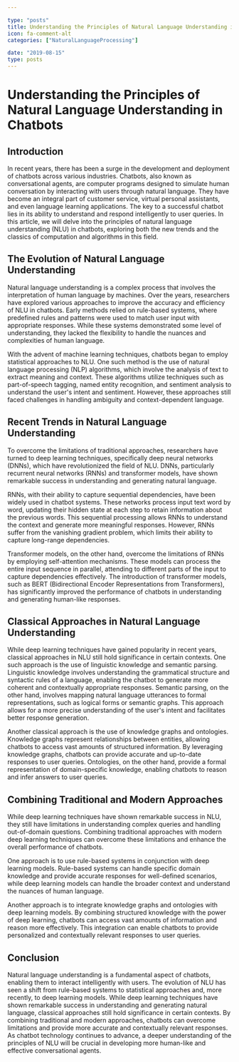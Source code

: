 ```yaml
---

type: "posts"
title: Understanding the Principles of Natural Language Understanding in Chatbots
icon: fa-comment-alt
categories: ["NaturalLanguageProcessing"]

date: "2019-08-15"
type: posts
---
```





# Understanding the Principles of Natural Language Understanding in Chatbots

## Introduction

In recent years, there has been a surge in the development and deployment of chatbots across various industries. Chatbots, also known as conversational agents, are computer programs designed to simulate human conversation by interacting with users through natural language. They have become an integral part of customer service, virtual personal assistants, and even language learning applications. The key to a successful chatbot lies in its ability to understand and respond intelligently to user queries. In this article, we will delve into the principles of natural language understanding (NLU) in chatbots, exploring both the new trends and the classics of computation and algorithms in this field.

## The Evolution of Natural Language Understanding

Natural language understanding is a complex process that involves the interpretation of human language by machines. Over the years, researchers have explored various approaches to improve the accuracy and efficiency of NLU in chatbots. Early methods relied on rule-based systems, where predefined rules and patterns were used to match user input with appropriate responses. While these systems demonstrated some level of understanding, they lacked the flexibility to handle the nuances and complexities of human language.

With the advent of machine learning techniques, chatbots began to employ statistical approaches to NLU. One such method is the use of natural language processing (NLP) algorithms, which involve the analysis of text to extract meaning and context. These algorithms utilize techniques such as part-of-speech tagging, named entity recognition, and sentiment analysis to understand the user's intent and sentiment. However, these approaches still faced challenges in handling ambiguity and context-dependent language.

## Recent Trends in Natural Language Understanding

To overcome the limitations of traditional approaches, researchers have turned to deep learning techniques, specifically deep neural networks (DNNs), which have revolutionized the field of NLU. DNNs, particularly recurrent neural networks (RNNs) and transformer models, have shown remarkable success in understanding and generating natural language.

RNNs, with their ability to capture sequential dependencies, have been widely used in chatbot systems. These networks process input text word by word, updating their hidden state at each step to retain information about the previous words. This sequential processing allows RNNs to understand the context and generate more meaningful responses. However, RNNs suffer from the vanishing gradient problem, which limits their ability to capture long-range dependencies.

Transformer models, on the other hand, overcome the limitations of RNNs by employing self-attention mechanisms. These models can process the entire input sequence in parallel, attending to different parts of the input to capture dependencies effectively. The introduction of transformer models, such as BERT (Bidirectional Encoder Representations from Transformers), has significantly improved the performance of chatbots in understanding and generating human-like responses.

## Classical Approaches in Natural Language Understanding

While deep learning techniques have gained popularity in recent years, classical approaches in NLU still hold significance in certain contexts. One such approach is the use of linguistic knowledge and semantic parsing. Linguistic knowledge involves understanding the grammatical structure and syntactic rules of a language, enabling the chatbot to generate more coherent and contextually appropriate responses. Semantic parsing, on the other hand, involves mapping natural language utterances to formal representations, such as logical forms or semantic graphs. This approach allows for a more precise understanding of the user's intent and facilitates better response generation.

Another classical approach is the use of knowledge graphs and ontologies. Knowledge graphs represent relationships between entities, allowing chatbots to access vast amounts of structured information. By leveraging knowledge graphs, chatbots can provide accurate and up-to-date responses to user queries. Ontologies, on the other hand, provide a formal representation of domain-specific knowledge, enabling chatbots to reason and infer answers to user queries.

## Combining Traditional and Modern Approaches

While deep learning techniques have shown remarkable success in NLU, they still have limitations in understanding complex queries and handling out-of-domain questions. Combining traditional approaches with modern deep learning techniques can overcome these limitations and enhance the overall performance of chatbots.

One approach is to use rule-based systems in conjunction with deep learning models. Rule-based systems can handle specific domain knowledge and provide accurate responses for well-defined scenarios, while deep learning models can handle the broader context and understand the nuances of human language.

Another approach is to integrate knowledge graphs and ontologies with deep learning models. By combining structured knowledge with the power of deep learning, chatbots can access vast amounts of information and reason more effectively. This integration can enable chatbots to provide personalized and contextually relevant responses to user queries.

## Conclusion

Natural language understanding is a fundamental aspect of chatbots, enabling them to interact intelligently with users. The evolution of NLU has seen a shift from rule-based systems to statistical approaches and, more recently, to deep learning models. While deep learning techniques have shown remarkable success in understanding and generating natural language, classical approaches still hold significance in certain contexts. By combining traditional and modern approaches, chatbots can overcome limitations and provide more accurate and contextually relevant responses. As chatbot technology continues to advance, a deeper understanding of the principles of NLU will be crucial in developing more human-like and effective conversational agents.